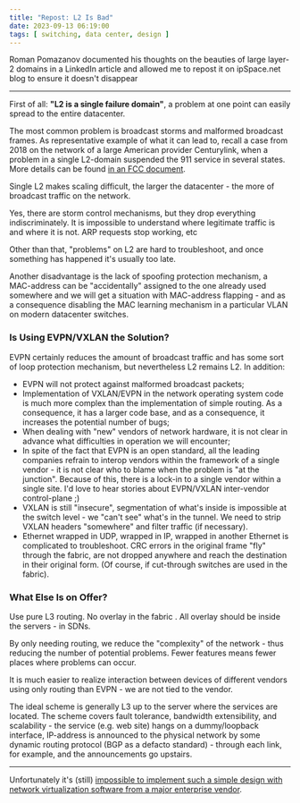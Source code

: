 ```yaml
---
title: "Repost: L2 Is Bad"
date: 2023-09-13 06:19:00
tags: [ switching, data center, design ]
---
```

Roman Pomazanov documented his thoughts on the beauties of large layer-2 domains in a LinkedIn article and allowed me to repost it on ipSpace.net blog to ensure it doesn't disappear

---

First of all: **"L2 is a single failure domain"**, a problem at one point can easily spread to the entire datacenter.
<!--more-->
The most common problem is broadcast storms and malformed broadcast frames. As representative example of what it can lead to, recall a case from 2018 on the network of a large American provider Centurylink, when a problem in a single L2-domain suspended the 911 service in several states. More details can be found [in an FCC document](https://docs.fcc.gov/public/attachments/DOC-359134A1.pdf).

Single L2 makes scaling difficult, the larger the datacenter - the more of broadcast traffic on the network.

Yes, there are storm control mechanisms, but they drop everything indiscriminately. It is impossible to understand where legitimate traffic is and where it is not. ARP requests stop working, etc

Other than that, "problems" on L2 are hard to troubleshoot, and once something has happened it's usually too late.

Another disadvantage is the lack of spoofing protection mechanism, a MAC-address can be "accidentally" assigned to the one already used somewhere and we will get a situation with MAC-address flapping - and as a consequence disabling the MAC learning mechanism in a particular VLAN on modern datacenter switches.

### Is Using EVPN/VXLAN the Solution?

EVPN certainly reduces the amount of broadcast traffic and has some sort of loop protection mechanism, but nevertheless L2 remains L2. In addition:

-   EVPN will not protect against malformed broadcast packets;
-   Implementation of VXLAN/EVPN in the network operating system code is much more complex than the implementation of simple routing. As a consequence, it has a larger code base, and as a consequence, it increases the potential number of bugs;
-   When dealing with "new" vendors of network hardware, it is not clear in advance what difficulties in operation we will encounter;
-   In spite of the fact that EVPN is an open standard, all the leading companies refrain to interop vendors within the framework of a single vendor - it is not clear who to blame when the problem is "at the junction". Because of this, there is a lock-in to a single vendor within a single site. I'd love to hear stories about EVPN/VXLAN inter-vendor control-plane ;)
-   VXLAN is still "insecure", segmentation of what's inside is impossible at the switch level - we "can't see" what's in the tunnel. We need to strip VXLAN headers "somewhere" and filter traffic (if necessary).
-   Ethernet wrapped in UDP, wrapped in IP, wrapped in another Ethernet is complicated to troubleshoot. CRC errors in the original frame "fly" through the fabric, are not dropped anywhere and reach the destination in their original form. (Of course, if cut-through switches are used in the fabric).

### What Else Is on Offer?

Use pure L3 routing. No overlay in the fabric . All overlay should be inside the servers - in SDNs.

By only needing routing, we reduce the "complexity" of the network - thus reducing the number of potential problems. Fewer features means fewer places where problems can occur.

It is much easier to realize interaction between devices of different vendors using only routing than EVPN - we are not tied to the vendor.

The ideal scheme is generally L3 up to the server where the services are located. The scheme covers fault tolerance, bandwidth extensibility, and scalability - the service (e.g. web site) hangs on a dummy/loopback interface, IP-address is announced to the physical network by some dynamic routing protocol (BGP as a defacto standard) - through each link, for example, and the announcements go upstairs.

---

Unfortunately it's (still) [impossible to implement such a simple design with network virtualization software from a major enterprise vendor](https://blog.ipspace.net/2020/02/do-we-need-complex-data-center-switches.html).
